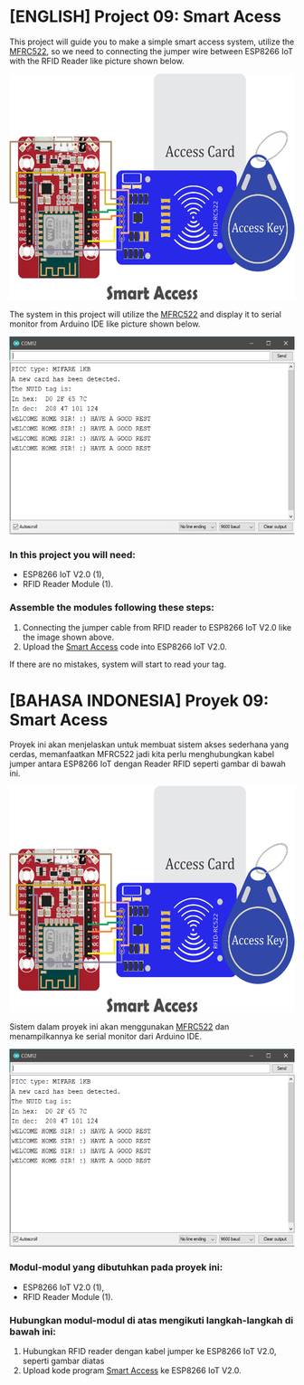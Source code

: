 # [ENGLISH] Project 09: Smart Acess
This project will guide you to make a simple smart access system, utilize the [MFRC522](https://www.nxp.com/docs/en/data-sheet/MF1S50YYX_V1.pdf), so we need to connecting the jumper wire between ESP8266 IoT with the RFID Reader like picture shown below.

<img src="/images/09_smart_access.png" height="400">

The system in this project will utilize the [MFRC522](https://www.nxp.com/docs/en/data-sheet/MF1S50YYX_V1.pdf) and display it to serial monitor from Arduino IDE like picture shown below.

<img src="/images/smart_access_result.PNG" height="350">

### In this project you will need:
* ESP8266 IoT V2.0 (1),
* RFID Reader Module (1).

### Assemble the modules following these steps:
1. Connecting the jumper cable from RFID reader to ESP8266 IoT V2.0 like the image shown above.
3. Upload the [Smart Access](/09_Smart_Access/3_Smart_Access) code into ESP8266 IoT V2.0.

If there are no mistakes, system will start to read your tag. 

# [BAHASA INDONESIA] Proyek 09: Smart Acess
Proyek ini akan menjelaskan untuk membuat sistem akses sederhana yang cerdas, memanfaatkan MFRC522 jadi kita perlu menghubungkan kabel jumper antara ESP8266 IoT dengan Reader RFID seperti gambar di bawah ini.

<img src="/images/09_smart_access.png" height="400">

Sistem dalam proyek ini akan menggunakan [MFRC522](https://www.nxp.com/docs/en/data-sheet/MF1S50YYX_V1.pdf)  dan menampilkannya ke serial monitor dari Arduino IDE.

<img src="/images/smart_access_result.PNG" height="350">

### Modul-modul yang dibutuhkan pada proyek ini:
* ESP8266 IoT V2.0 (1),
* RFID Reader Module (1).

### Hubungkan modul-modul di atas mengikuti langkah-langkah di bawah ini:
1. Hubungkan RFID reader dengan kabel jumper ke ESP8266 IoT V2.0, seperti gambar diatas
3. Upload kode program [Smart Access](/09_Smart_Access/3_Smart_Access) ke ESP8266 IoT V2.0.
